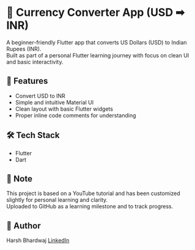 # 💱 Currency Converter App (USD ➡ INR)

A beginner-friendly Flutter app that converts US Dollars (USD) to Indian Rupees (INR).  
Built as part of a personal Flutter learning journey with focus on clean UI and basic interactivity.

## 🚀 Features

- Convert USD to INR
- Simple and intuitive Material UI
- Clean layout with basic Flutter widgets
- Proper inline code comments for understanding

## 🛠️ Tech Stack

- Flutter
- Dart

## 📝 Note

This project is based on a YouTube tutorial and has been customized slightly for personal learning and clarity.  
Uploaded to GitHub as a learning milestone and to track progress.

## 👤 Author

Harsh Bhardwaj 
[LinkedIn](https://www.linkedin.com/in/harsh-bhardwaj-a03434327/)
